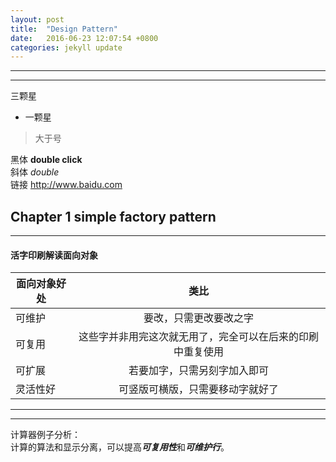 ```yaml
---
layout: post
title:  "Design Pattern"
date:   2016-06-23 12:07:54 +0800
categories: jekyll update
---
```


***
***
三颗星
* 一颗星
> 大于号  

黑体 __double click__    
斜体 _double_  
链接 <http://www.baidu.com>

## Chapter 1 simple factory pattern

***
#### 活字印刷解读面向对象

|面向对象好处   |类比           |
| ------------- |:-------------:|
| 可维护  |要改，只需更改要改之字 |
| 可复用  |这些字并非用完这次就无用了，完全可以在后来的印刷中重复使用 |
| 可扩展  |若要加字，只需另刻字加入即可 |
| 灵活性好|可竖版可横版，只需要移动字就好了 |

***

---
计算器例子分析：  
计算的算法和显示分离，可以提高***可复用性***和***可维护行***。


